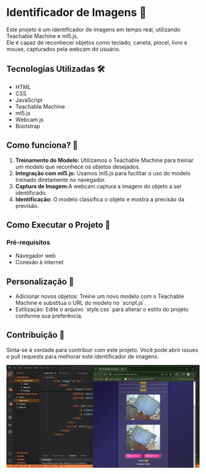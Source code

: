 # Identificador de Imagens 📸

Este projeto é um identificador de imagens em tempo real, utilizando Teachable Machine e ml5.js. <br>
Ele é capaz de reconhecer objetos como teclado, caneta, pincel, livro e mouse, capturados pela webcam do usuário.<br>

## Tecnologias Utilizadas 🛠️
<ul>
  <li>HTML</li>
  <li>CSS</li>
  <li>JavaScript</li>
  <li>Teachable Machine</li>
  <li>ml5.js</li>
  <li>Webcam.js</li>
  <li>Bootstrap</li>
</ul>

## Como funciona? 🤔
<ol>
  <li><b>Treinamento do Modelo:</b> Utilizamos o Teachable Machine para treinar um modelo que reconhece os objetos desejados.
</li>
    <li><b>Integração com ml5.js:</b> Usamos ml5.js para facilitar o uso do modelo treinado diretamente no navegador.</li>
  <li><b>Captura de Imagem:</b>A webcam captura a imagem do objeto a ser identificado.</li>
  <li><b>Identificação:</b> O modelo classifica o objeto e mostra a precisão da previsão.</li>
</ol>

## Como Executar o Projeto 🚀

<h3>Pré-requisitos</h3>
<ul>
  <li>Navegador web</li>
  <li>Conexão à internet</li>
</ul>

## Personalização 🎨
<ul>
  <li>Adicionar novos objetos: Treine um novo modelo com o Teachable Machine e substitua o URL do modelo no `script.js`.</li>
  <li>Estilização: Edite o arquivo `style.css` para alterar o estilo do projeto conforme sua preferência.</li>
</ul>

## Contribuição 🤝
Sinta-se à vontade para contribuir com este projeto. Você pode abrir issues e pull requests para melhorar este identificador de imagens.

<img src="https://github.com/ErikaMendes89/reconhecimento-de-imagens/blob/main/Captura%20de%20tela%202024-07-22%20230900.png">
